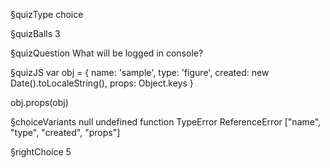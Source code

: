 §quizType
choice

§quizBalls
3

§quizQuestion
What will be logged in console?



§quizJS
var obj = {
  name: 'sample',
  type: 'figure',
  created: new Date().toLocaleString(),
  props: Object.keys
}

obj.props(obj)



§choiceVariants
null
undefined
function
TypeError
ReferenceError
["name", "type", "created", "props"]


§rightChoice
5
